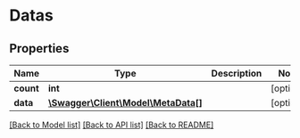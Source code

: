 # Datas

## Properties
Name | Type | Description | Notes
------------ | ------------- | ------------- | -------------
**count** | **int** |  | [optional] 
**data** | [**\Swagger\Client\Model\MetaData[]**](MetaData.md) |  | [optional] 

[[Back to Model list]](../README.md#documentation-for-models) [[Back to API list]](../README.md#documentation-for-api-endpoints) [[Back to README]](../README.md)


